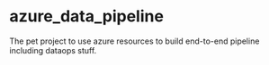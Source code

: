 # azure_data_pipeline
The pet project to use azure resources to build end-to-end pipeline including dataops stuff.
